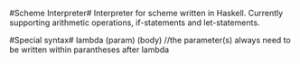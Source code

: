 #Scheme Interpreter#
Interpreter for scheme written in Haskell. Currently supporting arithmetic operations, if-statements and let-statements. 

#Special syntax#
lambda (param) (body) //the parameter(s) always need to be written within parantheses after lambda